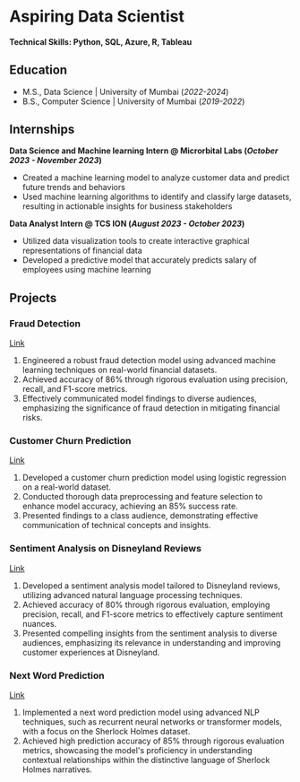 # Aspiring Data Scientist

#### Technical Skills: Python, SQL, Azure, R, Tableau

## Education								       		
- M.S., Data Science	| University of Mumbai (_2022-2024_)	 			        		
- B.S., Computer Science | University of Mumbai (_2019-2022_)

## Internships
**Data Science and Machine learning Intern @ Microrbital Labs (_October 2023 - November 2023_)**
- Created a machine learning model to analyze customer data and predict future trends and behaviors
- Used machine learning algorithms to identify and classify large datasets, resulting in actionable insights for business stakeholders

**Data Analyst Intern @ TCS ION (_August 2023 - October 2023_)**
- Utilized data visualization tools to create interactive graphical representations of financial data
- Developed a predictive model that accurately predicts salary of employees using machine learning

## Projects
### Fraud Detection
[Link](https://github.com/Anusha1901/fraud_detection)

1. Engineered a robust fraud detection model using advanced machine learning techniques on real-world financial datasets.
2. Achieved accuracy of 86% through rigorous evaluation using precision, recall, and F1-score metrics.
3. Effectively communicated model findings to diverse audiences, emphasizing the significance of fraud detection in mitigating financial risks.


### Customer Churn Prediction
[Link](https://github.com/Anusha1901/churn_prediction)

1. Developed a customer churn prediction model using logistic regression on a real-world dataset.
2. Conducted thorough data preprocessing and feature selection to enhance model accuracy, achieving an 85% success rate.
3. Presented findings to a class audience, demonstrating effective communication of technical concepts and insights.

### Sentiment Analysis on Disneyland Reviews
[Link](https://github.com/Anusha1901/nlp_projects/blob/main/disneyland_review.ipynb)

1. Developed a sentiment analysis model tailored to Disneyland reviews, utilizing advanced natural language processing techniques.
2. Achieved accuracy of 80%  through rigorous evaluation, employing precision, recall, and F1-score metrics to effectively capture sentiment nuances.
3. Presented compelling insights from the sentiment analysis to diverse audiences, emphasizing its relevance in understanding and improving customer experiences at    Disneyland.

### Next Word Prediction
[Link](https://github.com/Anusha1901/nlp_projects/blob/main/nextword.ipynb)

1. Implemented a next word prediction model using advanced NLP techniques, such as recurrent neural networks or transformer models, with a focus on the Sherlock Holmes    dataset.
2. Achieved high prediction accuracy of 85% through rigorous evaluation metrics, showcasing the model's proficiency in understanding contextual relationships within    the distinctive language of Sherlock Holmes narratives.

